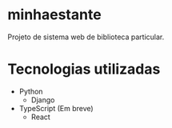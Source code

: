 # minhaestante

Projeto de sistema web de biblioteca particular. 

# Tecnologias utilizadas
- Python 
  - Django
-  TypeScript (Em breve)
    - React

